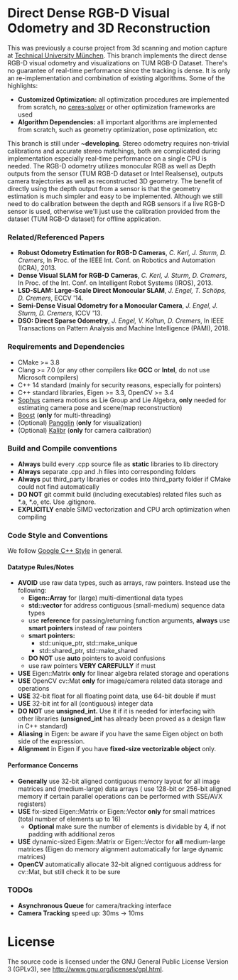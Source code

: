 # Direct Dense RGB-D Visual Odometry and 3D Reconstruction
This was previously a course project from 3d scanning and motion capture at [Technical University München](https://www.tum.de/en/).
This branch implements the direct dense RGB-D visual odometry and visualizations on TUM RGB-D Dataset. There's no guarantee of real-time performance 
since the tracking is dense.
It is only an re-implementation and combination of existing algorithms. Some of the highlights:
* **Customized Optimization:** all optimization procedures are implemented from scratch, no [ceres-solver](http://ceres-solver.org/) or other optimization frameworks are used
* **Algorithm Dependencies:** all important algorithms are implemented from scratch, such as geometry optimization, pose optimization, etc

This branch is still under **~developing**. 
Stereo odometry requires non-trivial calibrations and accurate stereo matchings, both are complicated during implementation especially real-time performance on a single CPU is needed. 
The RGB-D odometry utilizes monocular RGB as well as Depth outputs from the sensor (TUM RGB-D dataset or Intel Realsense), outputs 
camera trajectories as well as reconstructed 3D geometry. The benefit of directly using the depth output from a sensor is that the geometry estimation is much 
simpler and easy to be implemented. Although we still need to do calibration between the depth and RGB sensors if a live RGB-D sensor is used, otherwise we'll 
just use the calibration provided from the dataset (TUM RGB-D dataset) for offline application.
 
### Related/Referenced Papers
* **Robust Odometry Estimation for RGB-D Cameras**, *C. Kerl, J. Sturm, D. Cremers*, In Proc. of the IEEE Int. Conf. on Robotics and Automation (ICRA), 2013.
* **Dense Visual SLAM for RGB-D Cameras**, *C. Kerl, J. Sturm, D. Cremers*, In Proc. of the Int. Conf. on Intelligent Robot Systems (IROS), 2013.
* **LSD-SLAM: Large-Scale Direct Monocular SLAM**, *J. Engel, T. Schöps, D. Cremers*, ECCV '14.
* **Semi-Dense Visual Odometry for a Monocular Camera**, *J. Engel, J. Sturm, D. Cremers*, ICCV '13.
* **DSO: Direct Sparse Odometry**, *J. Engel, V. Koltun, D. Cremers*, In IEEE Transactions on Pattern Analysis and Machine Intelligence (PAMI), 2018.

### Requirements and Dependencies

* CMake >= 3.8
* Clang >= 7.0 (or any other compilers like **GCC** or **Intel**, do not use Microsoft compilers)
* C++ 14 standard (mainly for security reasons, especially for pointers)
* C++ standard libraries, Eigen >= 3.3, OpenCV >= 3.4
* [Sophus](https://github.com/strasdat/Sophus) camera motions as Lie Group and Lie Algebra, **only** needed for estimating camera pose and scene/map reconstruction)
* [Boost](https://www.boost.org) (**only** for multi-threading)
* (Optional) [Pangolin](https://github.com/stevenlovegrove/Pangolin) (**only** for visualization)
* (Optional) [Kalibr](https://github.com/ethz-asl/kalibr) (**only** for camera calibration)

### Build and Compile conventions

* **Always** build every .cpp source file as **static** libraries to lib directory
* **Always** separate .cpp and .h files into corresponding folders
* **Always** put third_party libraries or codes into third_party folder if CMake could not find automatically
* **DO NOT** git commit build (including executables) related files such as *.a, *.o, etc. Use .gitignore.
* **EXPLICITLY** enable SIMD vectorization and CPU arch optimization when compiling

### Code Style and Conventions

We follow [Google C++ Style](https://google.github.io/styleguide/cppguide.html) in general.

#### Datatype Rules/Notes
* **AVOID** use raw data types, such as arrays, raw pointers. Instead use the following:
    * **Eigen::Array** for (large) multi-dimentional data types
    * **std::vector** for address contiguous (small-medium) sequence data types
    * use **reference** for passing/returning function arguments, **always** use **smart pointers** instead of raw pointers
    * **smart pointers:**
        *  std::unique_ptr, std::make_unique
        *  std::shared_ptr, std::make_shared
    * **DO NOT** use **auto** pointers to avoid confusions
    * use raw pointers **VERY CAREFULLY** if must
* **USE** Eigen::Matrix **only** for linear algebra related storage and operations
* **USE** OpenCV cv::Mat **only** for image/camera related data storage and operations
* **USE** 32-bit float for all floating point data, use 64-bit double if must
* **USE** 32-bit int for all (contiguous) integer data
* **DO NOT** use **unsigned_int.** Use it if it is needed for interfacing with other libraries 
(**unsigned_int** has already been proved as a design flaw in C++ standard)
* **Aliasing** in Eigen: be aware if you have the same Eigen object on both side of the expression.
* **Alignment** in Eigen if you have **fixed-size vectorizable object** only.


#### Performance Concerns
* **Generally** use 32-bit aligned contiguous memory layout for all image matrices and (medium-large) data arrays (
use 128-bit or 256-bit aligned memory if certain parallel operations can be performed with SSE/AVX registers)
* **USE** fix-sized Eigen::Matrix or Eigen::Vector **only** for small matrices (total number of elements up to 16)
    * **Optional** make sure the number of elements is dividable by 4, if not padding with additional zeros
* **USE** dynamic-sized Eigen::Matrix or Eigen::Vector for **all** medium-large matrices (Eigen do memory alignment automatically for large dynamic matrices)
* **OpenCV** automatically allocate 32-bit aligned contiguous address for cv::Mat, but still check it to be sure


### TODOs

* **Asynchronous Queue** for camera/tracking interface
* **Camera Tracking** speed up: 30ms -> 10ms


# License
The source code is licensed under the GNU General Public License Version 3 (GPLv3), see http://www.gnu.org/licenses/gpl.html.




